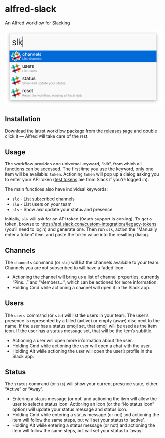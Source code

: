 alfred-slack
============

An Alfred workflow for Slacking

![Screenshot](doc/main_menu.png?raw=true)

Installation
------------

Download the latest workflow package from the [releases
page](https://github.com/jason0x43/alfred-slack/releases) and double click it —
Alfred will take care of the rest.


Usage
-----

The workflow provides one universal keyword, “slk”, from which all functions
can be accessed. The first time you use the keyword, only one item will be
available: `token`. Actioning `token` will pop up a dialog asking you to enter
your API token ([test tokens](https://api.slack.com/docs/oauth-test-tokens) are
from Slack if you're logged in).

The main functions also have individual keywords:

* `slc` - List subscribed channels
* `slu` - List users on your team
* `sls` - Show and update your status and presence

Initially, `slk` will ask for an API token (Oauth support is coming). To get a
token, browse to https://api.slack.com/custom-integrations/legacy-tokens
(you’ll need to login) and generate one. Then run `slk`, action the
“Manually enter a token” item, and paste the token value into the resulting
dialog.


Channels
--------

The `channels` command (or `slc`) will list the channels available to your
team. Channels you are not subscribed to will have a faded icon.

* Actioning the channel will bring up a list of channel properties, currently
  “Pins...” and “Members...”, which can be actioned for more information.
* Holding Cmd while actioning a channel will open it in the Slack app.


Users
-----

The `users` command (or `slu`) will list the users in your team. The user’s
presence is represented by a filled (active) or empty (away) disc next to the
name. If the user has a status emoji set, that emoji will be used as the item
icon. If the user has a status message set, that will be the item’s subtitle.

* Actioning a user will open more information about the user.
* Holding Cmd while actioning the user will open a chat with the user.
* Holding Alt while actioning the user will open the user’s profile in the
  Slack app.


Status
------

The `status` command (or `sls`) will show your current presence state, either
“Active” or “Away”.

* Entering a status message (or not) and actioning the item will allow the user
  to select a status icon. Actioning an icon (or the “No status icon” option)
  will update your status message and status icon.
* Holding Cmd while entering a status message (or not) and actioning the item
  will follow the same steps, but will set your status to ‘active’.
* Holding Alt while entering a status message (or not) and actioning the item
  will follow the same steps, but will set your status to ‘away’.
